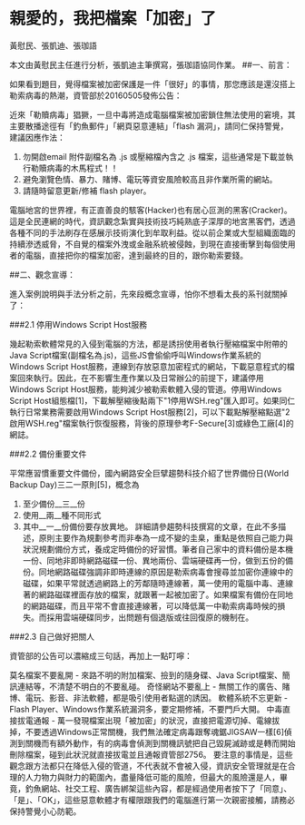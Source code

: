 # 親愛的，我把檔案「加密」了
黃慰民、張凱迪、張珈語

本文由黃慰民主任進行分析，張凱迪主筆撰寫，張珈語協同作業。
##一、前言：

如果看到題目，覺得檔案被加密保護是一件「很好」的事情，那您應該是還沒搭上勒索病毒的熱潮，資管部於20160505發佈公告：

近來「勒贖病毒」猖獗，一旦中毒將造成電腦檔案被加密鎖住無法使用的窘境，其主要散播途徑有「釣魚郵件」「網頁惡意連結」「flash 漏洞」，請同仁保持警覺，建議因應作法：

1. 勿開啟email 附件副檔名為 .js 或壓縮檔內含之 .js 檔案，這些通常是下載並執行勒贖病毒的木馬程式！！ 
1. 避免瀏覽色情、暴力、賭博、電玩等資安風險較高且非作業所需的網站。
1. 請隨時留意更新/修補 flash player。

電腦地宮的世界裡，有正直善良的駭客(Hacker)也有居心叵測的黑客(Cracker)。這是全民連網的時代，資訊觀念紮實與技術技巧純熟底子深厚的地宮黑客們，透過各種不同的手法刷存在感展示技術演化到牟取利益。從以前企業或大型組織面臨的持續滲透威脅，不自覺的檔案外洩或金融系統被侵蝕，到現在直接衝擊到每個使用者的電腦，直接把你的檔案加密，達到最終的目的，跟你勒索要錢。


##二、觀念宣導：

進入案例說明與手法分析之前，先來段概念宣導，怕你不想看太長的系刊就關掉了：

###2.1 停用Windows Script Host服務

幾起勒索軟體常見的入侵到電腦的方法，都是誘拐使用者執行壓縮檔案中附帶的Java Script檔案(副檔名為.js)，這些JS會偷偷呼叫Windows作業系統的Windows Script Host服務，連線到存放惡意加密程式的網站，下載惡意程式的檔案回來執行。因此，在不影響生產作業以及日常辦公的前提下，建議停用Windows Script Host服務，能夠減少被勒索軟體入侵的管道。停用Windows Script Host組態檔[1]，下載解壓縮後點兩下"1停用WSH.reg"匯入即可。如果同仁執行日常業務需要啟用Windows Script Host服務[2]，可以下載點解壓縮點選"2啟用WSH.reg"檔案執行恢復服務，背後的原理參考F-Secure[3]或綠色工廠[4]的網誌。

###2.2 備份重要文件

平常應習慣重要文件備份，國內網路安全巨擘趨勢科技介紹了世界備份日(World Backup Day)三二一原則[5]，概念為

1. 至少備份__三__份
1. 使用__兩__種不同形式
1. 其中__一__份備份要存放異地。
詳細請參趨勢科技撰寫的文章，在此不多描述，原則主要作為規劃參考而非奉為一成不變的圭臬，重點是依照自己能力與狀況規劃備份方式，養成定時備份的好習慣。筆者自己家中的資料備份是本機一份、同地非即時網路磁碟一份、異地兩份、雲端硬碟再一份，做到五份的備份。同地網路磁碟強調非即時連線的原因是勒索病毒會搜尋並加密你連線中的磁碟，如果平常就透過網路上的芳鄰隨時連線著，萬一使用的電腦中毒、連線著的網路磁碟裡面存放的檔案，就跟著一起被加密了。如果檔案有備份在同地的網路磁碟，而且平常不會直接連線著，可以降低萬一中勒索病毒時候的損失。而採用雲端硬碟同步，出問題有個退版或往回復原的機制在。

###2.3 自己做好把關人

資管部的公告可以濃縮成三句話，再加上一點叮嚀：

莫名檔案不要亂開 - 來路不明的附加檔案、撿到的隨身碟、Java Script檔案、簡訊連結等，不清楚不明白的不要亂碰。
奇怪網站不要亂上 - 無關工作的廣告、賭博、電玩、影音、非法軟體，都是吸引使用者點選的誘因。
軟體系統不忘更新 - Flash Player、Windows作業系統漏洞多，要定期修補，不要門戶大開。
中毒直接拔電通報 - 萬一發現檔案出現「被加密」的狀況，直接把電源切掉、電線拔掉，不要透過Windows正常關機，我們無法確定病毒跟奪魂鋸JIGSAW一樣[6]偵測到關機而有額外動作，有的病毒會偵測到關機訊號把自己毀屍滅跡或是轉而開始刪除檔案，碰到此狀況就直接拔電並且通報資管部2756。
要注意的事情是，這些觀念跟方法都只在降低入侵的管道，不代表就不會被入侵，資訊安全管理就是在合理的人力物力與財力的範圍內，盡量降低可能的風險，但最大的風險還是人，畢竟，釣魚網站、社交工程、廣告綁架這些內容，都是經過使用者按下了「同意」、「是」、「OK」，這些惡意軟體才有權限跟我們的電腦進行第一次親密接觸，請務必保持警覺小心防範。